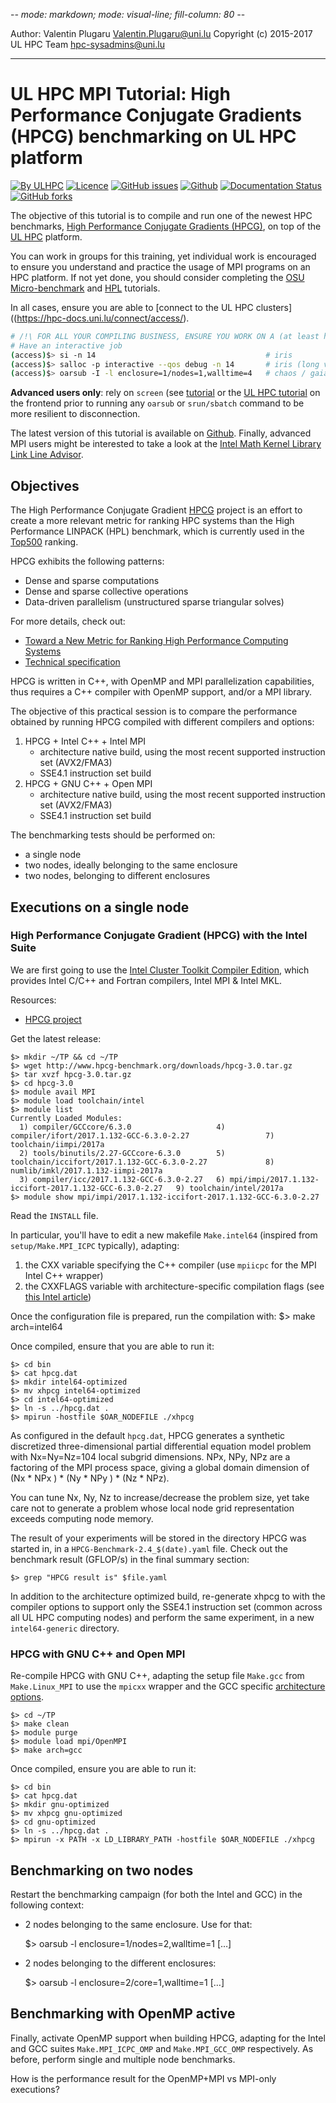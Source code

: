 -*- mode: markdown; mode: visual-line; fill-column: 80 -*-

Author: Valentin Plugaru <Valentin.Plugaru@uni.lu>
Copyright (c) 2015-2017 UL HPC Team  <hpc-sysadmins@uni.lu>

------------------------------------------------------
# UL HPC MPI Tutorial: High Performance Conjugate Gradients (HPCG) benchmarking on UL HPC platform

[![By ULHPC](https://img.shields.io/badge/by-ULHPC-blue.svg)](https://hpc.uni.lu) [![Licence](https://img.shields.io/badge/license-GPL--3.0-blue.svg)](http://www.gnu.org/licenses/gpl-3.0.html) [![GitHub issues](https://img.shields.io/github/issues/ULHPC/tutorials.svg)](https://github.com/ULHPC/tutorials/issues/) [![Github](https://img.shields.io/badge/sources-github-green.svg)](https://github.com/ULHPC/tutorials/tree/devel/advanced/HPCG/) [![Documentation Status](http://readthedocs.org/projects/ulhpc-tutorials/badge/?version=latest)](http://ulhpc-tutorials.readthedocs.io/en/latest/advanced/HPCG/) [![GitHub forks](https://img.shields.io/github/stars/ULHPC/tutorials.svg?style=social&label=Star)](https://github.com/ULHPC/tutorials)


The objective of this tutorial is to compile and run one of the newest HPC benchmarks, [High Performance Conjugate Gradients (HPCG)](http://www.hpcg-benchmark.org/), on top of the
[UL HPC](https://hpc.uni.lu) platform.

You can work in groups for this training, yet individual work is encouraged to ensure you understand and practice the usage of MPI programs on an HPC platform.
If not yet done, you should consider completing the [OSU Micro-benchmark](../OSU_MicroBenchmarks/) and [HPL](../HPL/) tutorials.

In all cases, ensure you are able to [connect to the UL HPC  clusters]((https://hpc-docs.uni.lu/connect/access/).


```bash
# /!\ FOR ALL YOUR COMPILING BUSINESS, ENSURE YOU WORK ON A (at least half) COMPUTING NODE
# Have an interactive job
(access)$> si -n 14                                      # iris
(access)$> salloc -p interactive --qos debug -n 14       # iris (long version)
(access)$> oarsub -I -l enclosure=1/nodes=1,walltime=4   # chaos / gaia
```

**Advanced users only**: rely on `screen` (see  [tutorial](http://support.suso.com/supki/Screen_tutorial) or the [UL HPC tutorial](https://ulhpc-tutorials.readthedocs.io/en/latest/linux-shell/#persistent-terminal-sessions-using-gnu-screen) on the frontend prior to running any `oarsub` or `srun/sbatch` command to be more resilient to disconnection.

The latest version of this tutorial is available on [Github](https://github.com/ULHPC/tutorials/tree/devel/advanced/HPCG).
Finally, advanced MPI users might be interested to take a look at the [Intel Math Kernel Library Link Line Advisor](https://software.intel.com/en-us/articles/intel-mkl-link-line-advisor).

## Objectives

The High Performance Conjugate Gradient [HPCG](http://www.hpcg-benchmark.org/) project is an effort to create a more relevant metric for ranking HPC systems than the High Performance LINPACK (HPL) benchmark, which is currently used in
the [Top500](http://top500.org) ranking.

HPCG exhibits the following patterns:
* Dense and sparse computations
* Dense and sparse collective operations
* Data-driven parallelism (unstructured sparse triangular solves)

For more details, check out:
* [Toward a New Metric for Ranking High Performance Computing Systems](https://software.sandia.gov/hpcg/doc/HPCG-Benchmark.pdf)
* [Technical specification](https://software.sandia.gov/hpcg/doc/HPCG-Specification.pdf)

HPCG is written in C++, with OpenMP and MPI parallelization capabilities, thus requires a C++ compiler with OpenMP support, and/or a MPI library.

The objective of this practical session is to compare the performance obtained by running HPCG
compiled with different compilers and options:

1. HPCG + Intel C++ + Intel MPI
    - architecture native build, using the most recent supported instruction set (AVX2/FMA3)
    - SSE4.1 instruction set build
2. HPCG + GNU C++ + Open MPI
    - architecture native build, using the most recent supported instruction set (AVX2/FMA3)
    - SSE4.1 instruction set build

The benchmarking tests should be performed on:

* a single node
* two nodes, ideally belonging to the same enclosure
* two nodes, belonging to different enclosures

## Executions on a single node

### High Performance Conjugate Gradient (HPCG) with the Intel Suite

We are first going to use the
[Intel Cluster Toolkit Compiler Edition](http://software.intel.com/en-us/intel-cluster-toolkit-compiler/),
which provides Intel C/C++ and Fortran compilers, Intel MPI & Intel MKL.

Resources:

* [HPCG project](http://hpcg-benchmark.org/)

Get the latest release:

    $> mkdir ~/TP && cd ~/TP
    $> wget http://www.hpcg-benchmark.org/downloads/hpcg-3.0.tar.gz
    $> tar xvzf hpcg-3.0.tar.gz
    $> cd hpcg-3.0
    $> module avail MPI
    $> module load toolchain/intel
    $> module list
    Currently Loaded Modules:
      1) compiler/GCCcore/6.3.0                   4) compiler/ifort/2017.1.132-GCC-6.3.0-2.27                 7) toolchain/iimpi/2017a
      2) tools/binutils/2.27-GCCcore-6.3.0        5) toolchain/iccifort/2017.1.132-GCC-6.3.0-2.27             8) numlib/imkl/2017.1.132-iimpi-2017a
      3) compiler/icc/2017.1.132-GCC-6.3.0-2.27   6) mpi/impi/2017.1.132-iccifort-2017.1.132-GCC-6.3.0-2.27   9) toolchain/intel/2017a
    $> module show mpi/impi/2017.1.132-iccifort-2017.1.132-GCC-6.3.0-2.27

Read the `INSTALL` file.

In particular, you'll have to edit a new makefile `Make.intel64`
(inspired from `setup/Make.MPI_ICPC` typically), adapting:

1. the CXX variable specifying the C++ compiler (use `mpiicpc` for the MPI Intel C++ wrapper)
2. the CXXFLAGS variable
with architecture-specific compilation flags (see [this Intel article](https://software.intel.com/en-us/articles/performance-tools-for-software-developers-intel-compiler-options-for-sse-generation-and-processor-specific-optimizations))

Once the configuration file is prepared, run the compilation with:
	$> make arch=intel64

Once compiled, ensure that you are able to run it:

    $> cd bin
    $> cat hpcg.dat
    $> mkdir intel64-optimized
    $> mv xhpcg intel64-optimized
    $> cd intel64-optimized
    $> ln -s ../hpcg.dat .
    $> mpirun -hostfile $OAR_NODEFILE ./xhpcg

As configured in the default `hpcg.dat`, HPCG generates a synthetic discretized three-dimensional partial differential equation model problem with Nx=Ny=Nz=104 local subgrid dimensions. NPx, NPy, NPz are a factoring of the MPI process space, giving a global domain dimension of (Nx * NPx ) * (Ny * NPy ) * (Nz * NPz).

You can tune Nx, Ny, Nz to increase/decrease the problem size, yet take care not to generate a problem whose local node grid representation exceeds computing node memory.

The result of your experiments will be stored in the directory HPCG was started in, in a `HPCG-Benchmark-2.4_$(date).yaml` file. Check out the benchmark result (GFLOP/s) in the final summary section:

    $> grep "HPCG result is" $file.yaml

In addition to the architecture optimized build, re-generate xhpcg to with the compiler options to support only the SSE4.1 instruction set (common across all UL HPC computing nodes) and perform the same experiment, in a new `intel64-generic` directory.

### HPCG with GNU C++ and Open MPI

Re-compile HPCG with GNU C++, adapting the setup file  `Make.gcc` from `Make.Linux_MPI` to use the `mpicxx` wrapper and the GCC specific [architecture options](https://gcc.gnu.org/onlinedocs/gcc/x86-Options.html).

    $> cd ~/TP
    $> make clean
    $> module purge
    $> module load mpi/OpenMPI
    $> make arch=gcc

Once compiled, ensure you are able to run it:

    $> cd bin
    $> cat hpcg.dat
    $> mkdir gnu-optimized
    $> mv xhpcg gnu-optimized
    $> cd gnu-optimized
    $> ln -s ../hpcg.dat .
    $> mpirun -x PATH -x LD_LIBRARY_PATH -hostfile $OAR_NODEFILE ./xhpcg


## Benchmarking on two nodes

Restart the benchmarking campaign (for both the Intel and GCC) in the following context:

* 2 nodes belonging to the same enclosure. Use for that:

    $> oarsub -l enclosure=1/nodes=2,walltime=1 […]

* 2 nodes belonging to the different enclosures:

    $> oarsub -l enclosure=2/core=1,walltime=1 […]

## Benchmarking with OpenMP active

Finally, activate OpenMP support when building HPCG, adapting for the Intel and GCC suites `Make.MPI_ICPC_OMP` and `Make.MPI_GCC_OMP` respectively.
As before, perform single and multiple node benchmarks.

How is the performance result for the OpenMP+MPI vs MPI-only executions?
